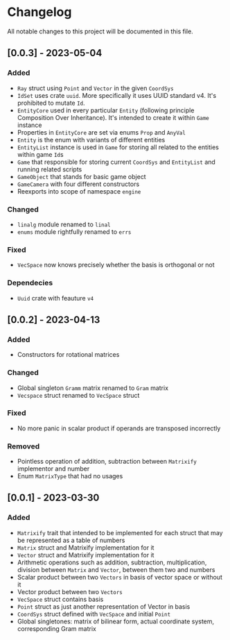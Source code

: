 # Changelog

All notable changes to this project will be documented in this file.

## [0.0.3] - 2023-05-04

### Added
- `Ray` struct using `Point` and `Vector` in the given `CoordSys`
- `IdSet` uses crate `uuid`. More specifically it uses UUID standard v4. It's prohibited to mutate `Id`. 
- `EntityCore` used in every particular `Entity` (following principle Composition Over Inheritance). It's intended to create it within `Game` instance
- Properties in `EntityCore` are set via enums `Prop` and `AnyVal`
- `Entity` is the enum with variants of different entities
- `EntityList` instance is used in `Game` for storing all related to the entities within game `Id`s 
- `Game` that responsible for storing current `CoordSys` and `EntityList` and running related scripts
- `GameObject` that stands for basic game object
- `GameCamera` with four different constructors
- Reexports into scope of namespace `engine`

### Changed
- `linalg` module renamed to `linal`
- `enums` module rightfully renamed to `errs`

### Fixed
- `VecSpace` now knows precisely whether the basis is orthogonal or not

### Dependecies
- `Uuid` crate with feauture `v4`


## [0.0.2] - 2023-04-13

### Added
- Constructors for rotational matrices

### Changed
- Global singleton ```Gramm``` matrix renamed to ```Gram``` matrix
- ```Vecspace``` struct renamed to ```VecSpace``` struct

### Fixed
- No more panic in scalar product if operands are transposed incorrectly

### Removed
- Pointless operation of addition, subtraction between ```Matrixify``` implementor and number
- Enum ```MatrixType``` that had no usages

## [0.0.1] - 2023-03-30

### Added

- ```Matrixify``` trait that intended to be implemented for each struct
that may be represented as a table of numbers
- ```Matrix``` struct and Matrixify implementation for it
- ```Vector``` struct and Matrixify implementation for it
- Arithmetic operations such as addition, subtraсtion, multiplication,
division between ```Matrix``` and ```Vector```, between them two and numbers
- Scalar product between two ```Vectors``` in basis of vector space or without it
- Vector product between two ```Vectors```
- ```VecSpace``` struct contains basis
- ```Point``` struct as just another representation of Vector in basis
- ```CoordSys``` struct defined with ```VecSpace``` and initial ```Point```
- Global singletones: matrix of bilinear form, actual coordinate system,
corresponding Gram matrix